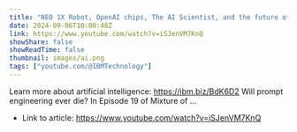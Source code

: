 ```yaml
---
title: "NEO 1X Robot, OpenAI chips, The AI Scientist, and the future of prompt engineering"
date: 2024-09-06T10:00:48Z
link: https://www.youtube.com/watch?v=iSJenVM7KnQ
showShare: false
showReadTime: false
thumbnail: images/ai.png
tags: ["youtube.com/@IBMTechnology"]
---
```

Learn more about artificial intelligence: https://ibm.biz/BdK6D2 Will prompt engineering ever die? In Episode 19 of Mixture of ...

- Link to article: https://www.youtube.com/watch?v=iSJenVM7KnQ